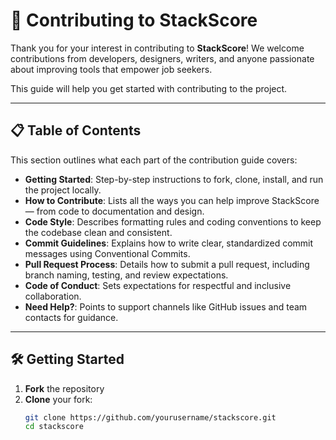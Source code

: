 # 🤝 Contributing to StackScore

Thank you for your interest in contributing to **StackScore**! We welcome contributions from developers, designers, writers, and anyone passionate about improving tools that empower job seekers.

This guide will help you get started with contributing to the project.

---

## 📋 Table of Contents

This section outlines what each part of the contribution guide covers:

- **Getting Started**: Step-by-step instructions to fork, clone, install, and run the project locally.
- **How to Contribute**: Lists all the ways you can help improve StackScore — from code to documentation and design.
- **Code Style**: Describes formatting rules and coding conventions to keep the codebase clean and consistent.
- **Commit Guidelines**: Explains how to write clear, standardized commit messages using Conventional Commits.
- **Pull Request Process**: Details how to submit a pull request, including branch naming, testing, and review expectations.
- **Code of Conduct**: Sets expectations for respectful and inclusive collaboration.
- **Need Help?**: Points to support channels like GitHub issues and team contacts for guidance.

---

## 🛠 Getting Started

1. **Fork** the repository
2. **Clone** your fork:
   ```bash
   git clone https://github.com/yourusername/stackscore.git
   cd stackscore
